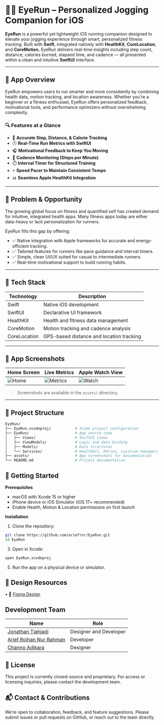 # 🏃‍♂️ EyeRun – Personalized Jogging Companion for iOS

**EyeRun** is a powerful yet lightweight iOS running companion designed to elevate your jogging experience through smart, personalized fitness tracking. Built with **Swift**, integrated natively with **HealthKit**, **CoreLocation**, and **CoreMotion**, EyeRun delivers real-time insights including step count, distance, calories burned, elapsed time, and cadence — all presented within a clean and intuitive **SwiftUI** interface.

---

## 📱 App Overview

EyeRun empowers users to run smarter and more consistently by combining health data, motion tracking, and location awareness. Whether you're a beginner or a fitness enthusiast, EyeRun offers personalized feedback, motivational tools, and performance optimizers without overwhelming complexity.

### 🔍 Features at a Glance

- 📍 **Accurate Step, Distance, & Calorie Tracking**
- 🕒 **Real-Time Run Metrics with SwiftUI**
- 🎧 **Motivational Feedback to Keep You Moving**
- 🏃 **Cadence Monitoring (Steps per Minute)**
- ⏱️ **Interval Timer for Structured Training**
- ⚡ **Speed Pacer to Maintain Consistent Tempo**
- 📊 **Seamless Apple HealthKit Integration**

---

## 🎯 Problem & Opportunity

The growing global focus on fitness and quantified self has created demand for intuitive, integrated health apps. Many fitness apps today are either data-heavy or lack personalization for runners.

EyeRun fills this gap by offering:

- ✅ Native integration with Apple frameworks for accurate and energy-efficient tracking.
- ✅ Tailored features for runners like pace guidance and interval timers.
- ✅ Simple, clean UI/UX suited for casual to intermediate runners.
- ✅ Real-time motivational support to build running habits.

---

## 🔧 Tech Stack

| Technology     | Description                                |
|----------------|--------------------------------------------|
| Swift          | Native iOS development                     |
| SwiftUI        | Declarative UI framework                   |
| HealthKit      | Health and fitness data management         |
| CoreMotion     | Motion tracking and cadence analysis       |
| CoreLocation   | GPS-based distance and location tracking   |

---

## 📸 App Screenshots

| Home Screen               | Live Metrics              | Apple Watch View         |
|---------------------------|---------------------------|---------------------------|
| ![Home](assets/app_home.jpg) | ![Metrics](assets/live_metrics.jpg) | ![Watch](assets/watch_view.jpg) |

> Screenshots are available in the `assets/` directory.

---

## 🧭 Project Structure

```bash
EyeRun/
├── EyeRun.xcodeproj/           # Xcode project configuration
├── EyeRun/                     # App source code
│   ├── Views/                  # SwiftUI views
│   ├── ViewModels/             # Logic and data binding
│   ├── Models/                 # Data structures
│   └── Services/               # HealthKit, Motion, Location managers
├── assets/                     # App screenshots for documentation
└── README.md                   # Project documentation
```

## 🧪 Getting Started

**Prerequisites**
- macOS with Xcode 15 or higher
- iPhone device or iOS Simulator (iOS 17+ recommended)
- Enable Health, Motion & Location permissions on first launch

**Installation**
1. Clone the repository:
```bash
git clone https://github.com/ariefrnr/EyeRun.git
cd EyeRun
```
3. Open in Xcode:
```bash
open EyeRun.xcodeproj
```
5. Run the app on a physical device or simulator.

## 🧠 Design Resources  
• 🎨 [Figma Design](https://www.figma.com/design/0pGzLS5zeJNBH2qyCEMnwf/CC1?node-id=13-34&t=Kycm6mys7jtfybcE-1)  

## Development Team
| Name                                         | Role                      |
|----------------------------------------------|---------------------------|
| [Jonathan Tjahjadi](https://github.com/jonathantjahjadi)     | Designer and Developer  |
| [Arief Roihan Nur Rahman](https://github.com/ariefrnr)       | Developer     |
| [Channo Adikara](https://github.com/channoadikara)           | Designer   |

## 📄 License
This project is currently closed-source and proprietary. For access or licensing inquiries, please contact the development team.

## 📬 Contact & Contributions
We’re open to collaboration, feedback, and feature suggestions.
Please submit issues or pull requests on GitHub, or reach out to the team directly.
